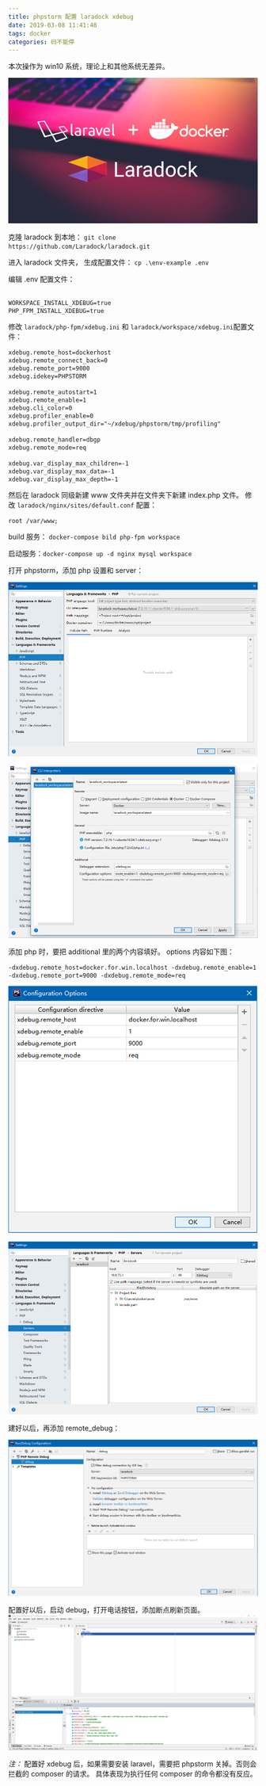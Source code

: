 ```yaml
---
title: phpstorm 配置 laradock xdebug
date: 2019-03-08 11:41:48
tags: docker
categories: 码不能停
---
```


本次操作为 win10 系统，理论上和其他系统无差异。

![laradock](/images/laradock.png)
<!--more-->

克隆 laradock 到本地： 
`git clone https://github.com/Laradock/laradock.git`

进入 laradock 文件夹， 生成配置文件： 
` cp .\env-example .env `

编辑 .env 配置文件：

```

WORKSPACE_INSTALL_XDEBUG=true
PHP_FPM_INSTALL_XDEBUG=true

```

修改 `laradock/php-fpm/xdebug.ini` 和 `laradock/workspace/xdebug.ini`配置文件：

```
xdebug.remote_host=dockerhost
xdebug.remote_connect_back=0
xdebug.remote_port=9000
xdebug.idekey=PHPSTORM

xdebug.remote_autostart=1
xdebug.remote_enable=1
xdebug.cli_color=0
xdebug.profiler_enable=0
xdebug.profiler_output_dir="~/xdebug/phpstorm/tmp/profiling"

xdebug.remote_handler=dbgp
xdebug.remote_mode=req

xdebug.var_display_max_children=-1
xdebug.var_display_max_data=-1
xdebug.var_display_max_depth=-1
```

然后在 laradock 同级新建 www 文件夹并在文件夹下新建 index.php 文件。
修改 `laradock/nginx/sites/default.conf` 配置：

```
root /var/www;
```
build 服务： `docker-compose bild php-fpm workspace`

启动服务：`docker-compose up -d nginx mysql workspace`

打开 phpstorm，添加 php 设置和 server：

![php](/images/php.png)

![php-option](/images/php-set.png)

添加 php 时，要把 additional 里的两个内容填好。
options 内容如下图：
```
-dxdebug.remote_host=docker.for.win.localhost -dxdebug.remote_enable=1 -dxdebug.remote_port=9000 -dxdebug.remote_mode=req
```
![options](/images/option.png)

![server](/images/server.png)

建好以后，再添加 remote_debug：

![debug](/images/debug.png)

配置好以后，启动 debug，打开电话按钮，添加断点刷新页面。
![start](/images/start.png)


_注：_ 配置好 xdebug 后，如果需要安装 laravel，需要把 phpstorm 关掉。否则会拦截的 composer 的请求。
具体表现为执行任何 composer 的命令都没有反应。